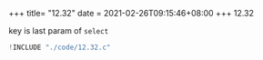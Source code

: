 +++
title= "12.32"
date = 2021-02-26T09:15:46+08:00
+++
12.32

key is last param of `select`

```c
!INCLUDE "./code/12.32.c"
```




